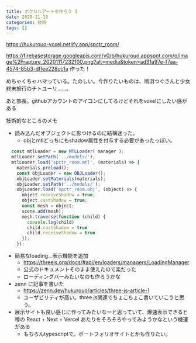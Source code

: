 ```yaml
---
title: ボクセルアートを作ろう 3
date: 2020-11-18
categories: 技術
tags: []
---
```


https://hukurouo-voxel.netlify.app/spctr_room/

https://firebasestorage.googleapis.com/v0/b/hukurouo.appspot.com/o/image%2Frapture_20201117232100.png?alt=media&token=ad31a97e-f7aa-4574-85b3-dffee228cc1a
作った！

めちゃくちゃハマっている。たのしい。今作りたいものは、鳩羽つぐさんと少女終末旅行のチトユーリ......。

あと部長。githubアカウントのアイコンにしてるけどそれをvoxelにしたい感がある

技術的なところのメモ

- 読み込んだオブジェクトに影つけるのに結構迷った。
  - objとmtlどっちにもshadow属性を付与する必要があったっぽい。

~~~js
  const mtlLoader = new MTLLoader( manager );
  mtlLoader.setPath('../models/');
  mtlLoader.load('spctr_room.mtl', (materials) => {
    materials.preload();
    const objLoader = new OBJLoader();
    objLoader.setMaterials(materials);
    objLoader.setPath('../models/');
    objLoader.load('spctr_room.obj', (object) => {
      object.receiveShadow = true;
      object.castShadow = true;
      const mesh = object;
      scene.add(mesh);
      mesh.traverse(function (child) {
        console.log(child)
        child.castShadow = true
        child.receiveShadow = true
      });
    });
~~~

- 簡易なloading...表示機能を追加 
  - https://threejs.org/docs/#api/en/loaders/managers/LoadingManager
  - 公式のドキュメントそのまま使えたので楽だった
  - ローディングバーみたいなのも作ろうかな
- zenn に記事を書いた
  - https://zenn.dev/hukurouo/articles/three-js-article-1
  - ユーザビリティが高い。three.js関連でちょこちょこ書いていこうと思う。
- 展示サイトも良い感じに作ってみたいなーと思っていて、爆速表示できると噂の React + Next + Vercel あたりをそろそろやってみようかなという機運がある
  - もちろんtypescriptで。ポートフォリオサイトとかも作りたい。